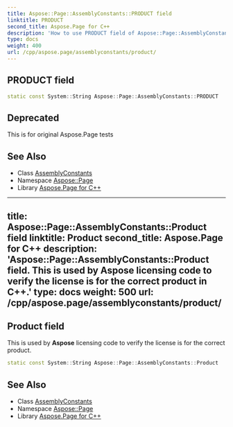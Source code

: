```yaml
---
title: Aspose::Page::AssemblyConstants::PRODUCT field
linktitle: PRODUCT
second_title: Aspose.Page for C++
description: 'How to use PRODUCT field of Aspose::Page::AssemblyConstants class in C++.'
type: docs
weight: 400
url: /cpp/aspose.page/assemblyconstants/product/
---
```

## PRODUCT field




```cpp
static const System::String Aspose::Page::AssemblyConstants::PRODUCT
```


## Deprecated
This is for original Aspose.Page tests 

## See Also

* Class [AssemblyConstants](../)
* Namespace [Aspose::Page](../../)
* Library [Aspose.Page for C++](../../../)
---
title: Aspose::Page::AssemblyConstants::Product field
linktitle: Product
second_title: Aspose.Page for C++
description: 'Aspose::Page::AssemblyConstants::Product field. This is used by Aspose licensing code to verify the license is for the correct product in C++.'
type: docs
weight: 500
url: /cpp/aspose.page/assemblyconstants/product/
---
## Product field


This is used by **Aspose** licensing code to verify the license is for the correct product.

```cpp
static const System::String Aspose::Page::AssemblyConstants::Product
```

## See Also

* Class [AssemblyConstants](../)
* Namespace [Aspose::Page](../../)
* Library [Aspose.Page for C++](../../../)
